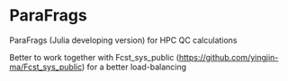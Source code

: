 # ParaFrags
ParaFrags (Julia developing version) for HPC QC calculations

Better to work together with Fcst_sys_public (https://github.com/yingjin-ma/Fcst_sys_public) for a better load-balancing
